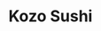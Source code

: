 ---
layout: place
title: "Kozo Sushi"
permalink: /hawaii/honolulu/kozo-sushi.html
stateAbbr: HI
stateName: Hawaii
cityName: Honolulu
place_id: ChIJI7ByhGBtAHwR_w53Scf-oa0
photos:
  - name: >-
      places/ChIJI7ByhGBtAHwR_w53Scf-oa0/photos/AeeoHcIS-ZwXy-XEIrMOckAGWpXEkWdJEXtQh04NLy2RQfcyOTCx5HJzDTsQOCCOSIGSIING67EzgAJr-KOVZ3REBKpFGCNDuRgmku9alF5gS7vyF-rXCS7TT7LN6wZUhsoilbYZ9vWvNi8jS1IVbxvnMjPBAbc3l5FCl2MuNya3v7iCjf0yMi35qNdo37SIcPR7N2BBFOC3QBbCwxWNoE9ua9zi_bYBonSRZ9uPtahjrVVr47VyZV7JIX8ew5kWmTFMVMp_gHqaJoR3y4_ssINFtmhke6t8RNRazHuZAA0HWwyr7MoymwrNfoGOCV3MbAInv-0yY751EU_ToIpU1aSVCU7qv_BoDq1VGd5SdKJB2oOVrQdFcIs9A1_ozvGy735oUFqFn16rIo8P86ZB2dorVM0S7P93Du37-hWGku8_1Qn5gg
    widthPx: 4032
    heightPx: 2268
    authorAttributions:
      - displayName: Caley Like
        uri: https://maps.google.com/maps/contrib/117596634906891513760
        photoUri: >-
          https://lh3.googleusercontent.com/a-/ALV-UjWgtbuSKmCM29nsoholXY2qtdTNocJ4Np22eWa1MWcNCFFnx9NwLw=s100-p-k-no-mo
    flagContentUri: >-
      https://www.google.com/local/imagery/report/?cb_client=maps_api_places.places_api&image_key=!1e10!2sCIHM0ogKEICAgIDE_drKbA&hl=en-US
    googleMapsUri: >-
      https://www.google.com/maps/place//data=!3m4!1e2!3m2!1sCIHM0ogKEICAgIDE_drKbA!2e10!4m2!3m1!1s0x7c006d608472b023:0xada1fec749770eff
  - name: >-
      places/ChIJI7ByhGBtAHwR_w53Scf-oa0/photos/AeeoHcIeHprVFM00bPiNUPtmzJGEYGYUd1z1NsN9rE-PSbqknqeTaP8KffCXljyc-w7x7eUAQwBWzyVlCFnt2fTdcGMPmv8-fqyWMcoHJSWSSDGXSZfNUTyS4TUFjUt6S-vY1CuRk6kU2kvaQ0LQAeVrFHeahjYT9sYFZHqhaGrQWmHuPRz8o2GGoJoccsE_NNh3ODsQ4RzWTMcNPa59JtULxIK_fKZirTT40b3Cxm24ZMo-_bRutHzEjlkwjf_gZKbuub6axODYWqpSLLZfDiQViTFuPBjHMKIh8efgZboTac8QDTKEn9pmAWhJqVGfveXxy_ngoqZnYj-pIGkTF2J2Z1bdf4wlgdJdbClrPjundDX09Ivc1tIULszlXS_uUxW4CTp2Cau7e03ZAl1jUcOtdD_ebZPfjKn2ZvaNfOH0vBVKT4Ut
    widthPx: 4032
    heightPx: 3024
    authorAttributions:
      - displayName: Joshwa Sriracha
        uri: https://maps.google.com/maps/contrib/118077092633599150586
        photoUri: >-
          https://lh3.googleusercontent.com/a-/ALV-UjXF16_DMHCjkExLOsPvzUQIik8mscJ07KvC1h4QQ6Td1hHITnj3=s100-p-k-no-mo
    flagContentUri: >-
      https://www.google.com/local/imagery/report/?cb_client=maps_api_places.places_api&image_key=!1e10!2sCIHM0ogKEICAgIDEtK63gwE&hl=en-US
    googleMapsUri: >-
      https://www.google.com/maps/place//data=!3m4!1e2!3m2!1sCIHM0ogKEICAgIDEtK63gwE!2e10!4m2!3m1!1s0x7c006d608472b023:0xada1fec749770eff
  - name: >-
      places/ChIJI7ByhGBtAHwR_w53Scf-oa0/photos/AeeoHcIhMObH1xVn9qhH-kaz2RKkFNuYgnJ9Ms1C0OiS51yN8x-0_ZggHN2Vs313x-JojLBdfSSFPquAbzjktv7qAbBAY5QBOt9CToenLYPvWFSHA62zAQ0hG9H55Mi4WfR_IhTa2NurSnvQYrU2LXpSgovP1G7DO3l767d8zh4WSUKZZrnvdnB34k9SJqhZ9rh-bMVj9G0cO5Yg5RURBA8IoGMWTBK3PXGnWsjaQEP8GqOjxeEHrhVT89BG0E3jEc4RT-T4TVKuSNL0MIKrqOq9X_SNVnV_S-yVQdPwaCXpSo3jRz8vOZqE5bUbxRicA_r_Ez35eYfZDlfM1ilW9ZIZNwrNxN-fcmr2RgAB-IJQej38FzIqsgVzebbAsjpmKIutxml8ASdh0uTRUM0xroNXdkJcBxrfrYku_ufYPeTyMnFpDg
    widthPx: 3024
    heightPx: 4032
    authorAttributions:
      - displayName: Ulu
        uri: https://maps.google.com/maps/contrib/113757139045753425549
        photoUri: >-
          https://lh3.googleusercontent.com/a-/ALV-UjV1qaqMxZQFbVZX8NG2t9ZdlfjHdoNewBaqhnX4Euo6rE28kyR9=s100-p-k-no-mo
    flagContentUri: >-
      https://www.google.com/local/imagery/report/?cb_client=maps_api_places.places_api&image_key=!1e10!2sCIHM0ogKEICAgIDLm5usVQ&hl=en-US
    googleMapsUri: >-
      https://www.google.com/maps/place//data=!3m4!1e2!3m2!1sCIHM0ogKEICAgIDLm5usVQ!2e10!4m2!3m1!1s0x7c006d608472b023:0xada1fec749770eff
  - name: >-
      places/ChIJI7ByhGBtAHwR_w53Scf-oa0/photos/AeeoHcJRapKo396HqQAo-bA-0RQ_8ZYCiTU4rQQB7-l94NmwR3VW96BF04HaR3wm9kiXRe6OkMDz-5cFFmETE3Xjn99q9l9Qnb3y6NOEQ6WJODaKN03L7K96gChIV7v_AUIkP52iFF8OR2S33mH6BXkAnepGZKs4UlFuGc9IQ7U5mANSZWWgP2WA2cl67NhNwMhQibvIbWPrPF94awhha2GRhQ-IiSNbY4wF3SQCguv2xhlCS3KSvte5WezMTXXJRjQSHR6WFhcif1-vS8d8rcvbrsYDFux0z2bRHIR07Z562opKa2oIDHI8btFyEBaLnn6LqEdT0H0YrQQPqZNlkUM_LthiACSmTjYGpjoZC8Rro-7ULIgtOE8O6zMoPC1miXiRlThYd_EKbJ0qlrvgUfO43mP6cqPLTyUjOahL9fraCcG3ug
    widthPx: 4032
    heightPx: 3024
    authorAttributions:
      - displayName: k onikei
        uri: https://maps.google.com/maps/contrib/103961256567885613257
        photoUri: >-
          https://lh3.googleusercontent.com/a-/ALV-UjVf4LKc4NWQu2aBSuBb1_2CDO6I-74ymZAg_2iY5R7o4O5bnbF6=s100-p-k-no-mo
    flagContentUri: >-
      https://www.google.com/local/imagery/report/?cb_client=maps_api_places.places_api&image_key=!1e10!2sCIHM0ogKEICAgID1mYKFVg&hl=en-US
    googleMapsUri: >-
      https://www.google.com/maps/place//data=!3m4!1e2!3m2!1sCIHM0ogKEICAgID1mYKFVg!2e10!4m2!3m1!1s0x7c006d608472b023:0xada1fec749770eff
  - name: >-
      places/ChIJI7ByhGBtAHwR_w53Scf-oa0/photos/AeeoHcLkYpzXQdtYVtWq6sd94v45VbEdM8oqO_lJs9pIfWlnMKyzW9_yI92xh6I9DFpHQIr5RS3fYmw9HjaKIfZkluZZ-WK2FnZwN-_NndTWPTKoNwZtPvkpMCXXZtK-05BGveGXXaFrmKXSzlXN-ZPbG-g9y2w6ECsPKzcZBszYHQUeq6_x8o6dI_vrZ2f8bSkEOUzve0DisNkVftOR7n3-K1WyhOW7b6aeV1a7gL46Ht5T4LGGxvIIChqbaefWP9UmeSsC0YCJVAnYHolyVFHp1B2Hzi85FjLGt9MKTY9aZs0tGkABHzm0pKkM3CV5MTjISVhqmYaVfCCcjiG1S9Q8BR0VXRsw3VMa9hDSlhwKifTE_2cTywnPuA_Hx7h024YLK3bP5M6N3Fzi-m41byZNwvNpkJEsBF869_R8lsTS5L9ICLE
    widthPx: 4032
    heightPx: 3024
    authorAttributions:
      - displayName: Kawika Heftel
        uri: https://maps.google.com/maps/contrib/113219231330006528002
        photoUri: >-
          https://lh3.googleusercontent.com/a-/ALV-UjWukCE4gU1xgO4uPJLOdoTpCOgMuUA-tunxDxwNkdhT9kvpWSc82A=s100-p-k-no-mo
    flagContentUri: >-
      https://www.google.com/local/imagery/report/?cb_client=maps_api_places.places_api&image_key=!1e10!2sCIHM0ogKEICAgICsiuiwyQE&hl=en-US
    googleMapsUri: >-
      https://www.google.com/maps/place//data=!3m4!1e2!3m2!1sCIHM0ogKEICAgICsiuiwyQE!2e10!4m2!3m1!1s0x7c006d608472b023:0xada1fec749770eff
  - name: >-
      places/ChIJI7ByhGBtAHwR_w53Scf-oa0/photos/AeeoHcK4PDJv0r86c1XJZtJ3Lh3fpqOY_yQjB_EAOiPBp9VU-ycJIlBcq6LGlsjqa6PLYe4F52D7erNwvg1mrAuNj7lX7vCaKQUx0X0uLQ0Z8KfV-zPJwuWn1lnsmPkHaYLnoFtiLZ02BMHncVnYkQIWOXJu_k2NaCmqjIVDUjLJGqSF0AUM1gcGfqFO9vU15vXcv_zD_aGCUxL1KSQkgZ4FTtZtpCx9dpX3oC_FBUZR_Hcy7NB4UeSsU_x8dfeEu3DD5UiGOen9TZvFiIzGH4m-Yvy80Yst_Bj-6QR3ewDVq0_Be0AgsNFDRy26kOsIzJwPcjy5WHLqp_JVUSC0_Y44oR4gMjpUypVeAaX4ECP4xRU7oig9Xl5Qf2ggYg2PWg9vmylHnh7iVIsyfJeClM6D57gbLjef2JK0EXcGY-AbQfE15fE
    widthPx: 4032
    heightPx: 3024
    authorAttributions:
      - displayName: k onikei
        uri: https://maps.google.com/maps/contrib/103961256567885613257
        photoUri: >-
          https://lh3.googleusercontent.com/a-/ALV-UjVf4LKc4NWQu2aBSuBb1_2CDO6I-74ymZAg_2iY5R7o4O5bnbF6=s100-p-k-no-mo
    flagContentUri: >-
      https://www.google.com/local/imagery/report/?cb_client=maps_api_places.places_api&image_key=!1e10!2sCIHM0ogKEICAgID1mYKFtgE&hl=en-US
    googleMapsUri: >-
      https://www.google.com/maps/place//data=!3m4!1e2!3m2!1sCIHM0ogKEICAgID1mYKFtgE!2e10!4m2!3m1!1s0x7c006d608472b023:0xada1fec749770eff
  - name: >-
      places/ChIJI7ByhGBtAHwR_w53Scf-oa0/photos/AeeoHcINpDZuPQ5JPN1XAF2hyEPjHyZaT7aigp1FX4lyVN7IprRSDnJGOq5Jy32btKnSAWbc6xJz0y0Der8LbTbTFpAkkrz73-PYWKTsM6PgJTR0Mf3jJoOq9fbb8C0STxadda_GkXHwmsBKyHI2aK8U3kXI_vH-JkrBZsGStmKZe2diAEMqy5gYLvoPK6BzjkE1Y1iXUpd0sV3Nw8lDyyD_jwCfYBaIVqBEvtHPCVkH0A-Ka2qjtP-mYAXO8rkF2Ort41PoiEenxYNXa5WFzGuKMy1lJrmvKrb6m8h3mcuOhgneFnmjClcQbljfqonVV572p3fS9Rv5u8gsZbT2n4Bs5l2dZqwm-xJvxPzWYQ0h6UN0rPTUtDsbHu3t65P3QY9ixtfgMh-fALeyCZw3wK3AZ7ps4eSvTYrBO1QmtrUS2N1e3g
    widthPx: 4032
    heightPx: 3024
    authorAttributions:
      - displayName: Paradise Walker
        uri: https://maps.google.com/maps/contrib/114011855871053855524
        photoUri: >-
          https://lh3.googleusercontent.com/a-/ALV-UjXoLUxGeIepqyLbBIHxzE4khKqckzkiT_sAWYZoxEUza5h9_mAy=s100-p-k-no-mo
    flagContentUri: >-
      https://www.google.com/local/imagery/report/?cb_client=maps_api_places.places_api&image_key=!1e10!2sCIHM0ogKEICAgICWv83BUw&hl=en-US
    googleMapsUri: >-
      https://www.google.com/maps/place//data=!3m4!1e2!3m2!1sCIHM0ogKEICAgICWv83BUw!2e10!4m2!3m1!1s0x7c006d608472b023:0xada1fec749770eff
  - name: >-
      places/ChIJI7ByhGBtAHwR_w53Scf-oa0/photos/AeeoHcKbHXyAXJ0KbxFQANzfPA7GzVXEG2ubb5vD0Sl70bnyJ8XJhg6p-TXk1FBALPmfxs-InDVEYJlTDruT_RqMWdQ0Pm9Ht2jInKQ7nB9RPKjSRlxftVObsH1KeT4thRhdRtOYdMM0XuPfMzFLxBgHu06hC0Jbox6PxLUK9lr6uG6gRKzQJ1Y2-sdYibxsUZ4zFQj2D4Wgrc-NOc9xSrAFqD8HRsglBxHHmZK34iN23RqdUEfjQ4WtTffYQM947dU7EqoDeHuQVWjDs7yJv0NhY6YWVdmK3s6TiSmGV9-zA16sRGvAYdvSD_1fOvXSIABjH_iBJ6ULQS1X_G0cwm1y9n9AQj3AqAN9V3uNqs_ZkRyNGRlrCeuVkbMww1dyH2kHO6KLlFOQBvKhRPkBaPfAaaRdN2W7N-QmM0NYWnZhf3sHbjjE
    widthPx: 4032
    heightPx: 3024
    authorAttributions:
      - displayName: k onikei
        uri: https://maps.google.com/maps/contrib/103961256567885613257
        photoUri: >-
          https://lh3.googleusercontent.com/a-/ALV-UjVf4LKc4NWQu2aBSuBb1_2CDO6I-74ymZAg_2iY5R7o4O5bnbF6=s100-p-k-no-mo
    flagContentUri: >-
      https://www.google.com/local/imagery/report/?cb_client=maps_api_places.places_api&image_key=!1e10!2sCIHM0ogKEICAgID1mYKFlgE&hl=en-US
    googleMapsUri: >-
      https://www.google.com/maps/place//data=!3m4!1e2!3m2!1sCIHM0ogKEICAgID1mYKFlgE!2e10!4m2!3m1!1s0x7c006d608472b023:0xada1fec749770eff
  - name: >-
      places/ChIJI7ByhGBtAHwR_w53Scf-oa0/photos/AeeoHcLfJiUGx38-Ezfaan9JdvDoFwQLSzqHEDGzN4S5XAA7CzCDnUczD5F6lO__SGoMfPOzbo7InacnDmpZbL0rwDUZK3qrNfOC9C3F7baH-Ngzg9ySH2AHMSPYEpXDeo51fTCX_87UkI2_7E69U6ilFT8Tgd_TskAlj7tnkHp4PllDTaKNXXtjzsW17YVWtNvgFZH8pbcocKzy7w_rc7XT68ax2X3aqhupHUnCcJRAJnLSbLo8rxZGeumfKdZsdUjHh3RPKDhxG7HJh2Ntc7_tWpFKNsUsel3PnjdjT_U6HQCYKQyC7_shExjZpWz2tbAZo0mEkvkX3Gc-yI-P5snebf50_hvpL1EMiYCMtdL7Jxdp8woqvIW8t4Avg5FUfKWsGtsOVGc9zXHfdYFiowAYFSpv8PAMsZvLUMK2oMGknnBCgW95
    widthPx: 4800
    heightPx: 3600
    authorAttributions:
      - displayName: Ulu
        uri: https://maps.google.com/maps/contrib/113757139045753425549
        photoUri: >-
          https://lh3.googleusercontent.com/a-/ALV-UjV1qaqMxZQFbVZX8NG2t9ZdlfjHdoNewBaqhnX4Euo6rE28kyR9=s100-p-k-no-mo
    flagContentUri: >-
      https://www.google.com/local/imagery/report/?cb_client=maps_api_places.places_api&image_key=!1e10!2sCIHM0ogKEICAgIDLm5uslQE&hl=en-US
    googleMapsUri: >-
      https://www.google.com/maps/place//data=!3m4!1e2!3m2!1sCIHM0ogKEICAgIDLm5uslQE!2e10!4m2!3m1!1s0x7c006d608472b023:0xada1fec749770eff
  - name: >-
      places/ChIJI7ByhGBtAHwR_w53Scf-oa0/photos/AeeoHcLSaDtxJLf6c_Q9GySaH1lMOWEVOb9SYR5rJCv_uoJKbn1gSF5aJefwXlJH7g2gSYW0MWF5qYtX6GERTEq1m2WLVghSzCpqrqDLVK66VcHD6TokYiADZjV8gwKAuJd6HWBD7ThXlLCyuH7IoWarpBH-khNkZln0aIaUNQhq9ATB5hcjY9ityKWXWFU3gH7ZJb3jpvGHpo1BCHx8W47ISOduNE29YTJbxAwQao38wwrInaYk28-hOYV4JiSL4JpJ2HBT9hSU5WQgnxZKbjUPSE8ujM3OhL8wRSgUGGRiNvb54loasyvyVw5-2CvmhgxRDBuqAHu0p74s8lGlMv9xlm5Ib0sdQs7_iFXMO6hXDkZoXmeT-B2Dd2DXb2x-dach_LCeeo1cZi50gkKOXELCmzbIfhALkItHzzoInszY3Qy1JDvV
    widthPx: 4000
    heightPx: 3000
    authorAttributions:
      - displayName: Admin
        uri: https://maps.google.com/maps/contrib/106274161564047832073
        photoUri: >-
          https://lh3.googleusercontent.com/a-/ALV-UjXMLiqjg7ymFrTxV1USM-sPcTg717RaDZSZyqh3K4AzGSE_qwSU=s100-p-k-no-mo
    flagContentUri: >-
      https://www.google.com/local/imagery/report/?cb_client=maps_api_places.places_api&image_key=!1e10!2sCIHM0ogKEICAgIDTiKKFsQE&hl=en-US
    googleMapsUri: >-
      https://www.google.com/maps/place//data=!3m4!1e2!3m2!1sCIHM0ogKEICAgIDTiKKFsQE!2e10!4m2!3m1!1s0x7c006d608472b023:0xada1fec749770eff
address: 4618 Kilauea Ave, Honolulu, HI 96816, USA
street: 4618 Kilauea Ave
city: Honolulu
state: HI
zip: '96816'
country: USA
neighborhood: Waialae - Kahala
latitude: '21.275373'
longitude: '-157.785898'
accessibility_options:
  wheelchairAccessibleParking: true
  wheelchairAccessibleEntrance: true
  wheelchairAccessibleSeating: true
business_status: OPERATIONAL
name: Kozo Sushi
google_maps_links:
  directionsUri: >-
    https://www.google.com/maps/dir//''/data=!4m7!4m6!1m1!4e2!1m2!1m1!1s0x7c006d608472b023:0xada1fec749770eff!3e0
  placeUri: https://maps.google.com/?cid=12511561371696434943
  writeAReviewUri: >-
    https://www.google.com/maps/place//data=!4m3!3m2!1s0x7c006d608472b023:0xada1fec749770eff!12e1
  reviewsUri: >-
    https://www.google.com/maps/place//data=!4m4!3m3!1s0x7c006d608472b023:0xada1fec749770eff!9m1!1b1
  photosUri: >-
    https://www.google.com/maps/place//data=!4m3!3m2!1s0x7c006d608472b023:0xada1fec749770eff!10e5
primary_type: Sushi Restaurant
opening_hours:
  regular: null
  current: null
secondary_opening_hours:
  regular:
    weekdayDescriptions: null
    type: null
  current:
    weekdayDescriptions: null
    type: null
phone: null
price_level: null
price_range: null
rating: null
rating_count: 0
website: null
description: null
reviews: null
parking_options: null
payment_options: null
allow_dogs: null
curbside_pickup: null
delivery: null
dine_in: null
good_for_children: null
good_for_groups: null
good_for_sports: null
live_music: null
menu_for_children: null
outdoor_seating: null
reservable: null
restroom: null
serves_beer: null
serves_breakfast: null
serves_brunch: null
serves_cocktails: null
serves_coffee: null
serves_dinner: null
serves_dessert: null
serves_lunch: null
serves_vegetarian_food: null
serves_wine: null
takeout: null

---